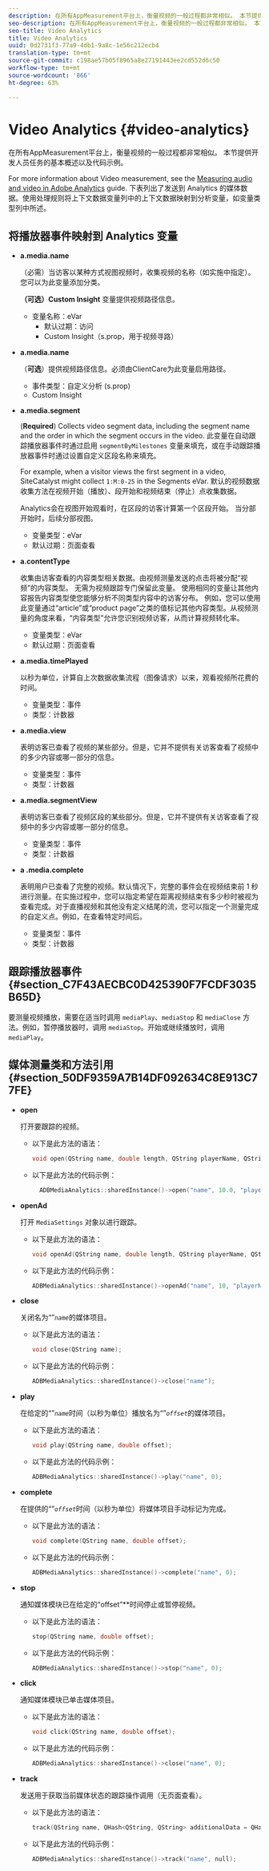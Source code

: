 ```yaml
---
description: 在所有AppMeasurement平台上，衡量视频的一般过程都非常相似。 本节提供开发人员任务的基本概述以及代码示例。
seo-description: 在所有AppMeasurement平台上，衡量视频的一般过程都非常相似。 本节提供开发人员任务的基本概述以及代码示例。
seo-title: Video Analytics
title: Video Analytics
uuid: 0d2731f3-77a9-4db1-9a8c-1e56c212ecb4
translation-type: tm+mt
source-git-commit: c198ae57b05f8965a8e27191443ee2cd552d6c50
workflow-type: tm+mt
source-wordcount: '866'
ht-degree: 63%

---
```



# Video Analytics {#video-analytics}

在所有AppMeasurement平台上，衡量视频的一般过程都非常相似。 本节提供开发人员任务的基本概述以及代码示例。

For more information about Video measurement, see the [Measuring audio and video in Adobe Analytics](https://docs.adobe.com/content/help/zh-Hans/media-analytics/using/media-overview.html) guide.  下表列出了发送到 Analytics 的媒体数据。使用处理规则将上下文数据变量列中的上下文数据映射到分析变量，如变量类型列中所述。

## 将播放器事件映射到 Analytics 变量

* **a.media.name**

   （必需）当访客以某种方式视图视频时，收集视频的名称（如实施中指定）。您可以为此变量添加分类。

   **（可选）Custom Insight** 变量提供视频路径信息。

   * 变量名称：eVar
      * 默认过期：访问
      * Custom Insight（s.prop，用于视频寻路）

* **a.media.name**

   （**可选**）提供视频路径信息。必须由ClientCare为此变量启用路径。

   * 事件类型：自定义分析 (s.prop)
   * Custom Insight

* **a.media.segment**

   (**Required**) Collects video segment data, including the segment name and the order in which the segment occurs in the video. 此变量在自动跟踪播放器事件时通过启用 `segmentByMilestones` 变量来填充，或在手动跟踪播放器事件时通过设置自定义区段名称来填充。

   For example, when a visitor views the first segment in a video, SiteCatalyst might collect `1:M:0-25` in the Segments eVar. 默认的视频数据收集方法在视频开始（播放）、段开始和视频结束（停止）点收集数据。

   Analytics会在视图开始观看时，在区段的访客计算第一个区段开始。 当分部开始时，后续分部视图。

   * 变量类型：eVar
   * 默认过期：页面查看

* **a.contentType**

   收集由访客查看的内容类型相关数据。由视频测量发送的点击将被分配“视频”的内容类型。 无需为视频跟踪专门保留此变量。 使用相同的变量让其他内容报告内容类型使您能够分析不同类型内容中的访客分布。 例如，您可以使用此变量通过“article”或“product page”之类的值标记其他内容类型。从视频测量的角度来看，“内容类型”允许您识别视频访客，从而计算视频转化率。

   * 变量类型：eVar
   * 默认过期：页面查看

* **a.media.timePlayed**

   以秒为单位，计算自上次数据收集流程（图像请求）以来，观看视频所花费的时间。

   * 变量类型：事件
   * 类型：计数器

* **a.media.view**

   表明访客已查看了视频的某些部分。但是，它并不提供有关访客查看了视频中的多少内容或哪一部分的信息。

   * 变量类型：事件
   * 类型：计数器

* **a.media.segmentView**

   表明访客已查看了视频区段的某些部分。但是，它并不提供有关访客查看了视频中的多少内容或哪一部分的信息。

   * 变量类型：事件
   * 类型：计数器

* **a .media.complete**

   表明用户已查看了完整的视频。默认情况下，完整的事件会在视频结束前 1 秒进行测量。在实施过程中，您可以指定希望在距离视频结束有多少秒时被视为查看完成。对于直播视频和其他没有定义结尾的流，您可以指定一个测量完成的自定义点。例如，在查看特定时间后。

   * 变量类型：事件
   * 类型：计数器

## 跟踪播放器事件 {#section_C7F43AECBC0D425390F7FCDF3035B65D}

要测量视频播放，需要在适当时调用 `mediaPlay`、`mediaStop` 和 `mediaClose` 方法。例如，暂停播放器时，调用 `mediaStop`。开始或继续播放时，调用 `mediaPlay`。

## 媒体测量类和方法引用 {#section_50DF9359A7B14DF092634C8E913C77FE}

* **open**

   打开要跟踪的视频。

   * 以下是此方法的语法：

      ```cpp
      void open(QString name, double length, QString playerName, QString playerID = QString()); 
      ```

   * 以下是此方法的代码示例：

      ```cpp
        ADBMediaAnalytics::sharedInstance()->open("name", 10.0, "playerName", "playerID"); 
      ```

* **openAd**

   打开 `MediaSettings` 对象以进行跟踪。

   * 以下是此方法的语法：

      ```cpp
      void openAd(QString name, double length, QString playerName, QString parentName, QString parentPod, double parentPodPosition, QString CPM); 
      ```

   * 以下是此方法的代码示例：

      ```cpp
      ADBMediaAnalytics::sharedInstance()->openAd("name", 10, "playerName", "parentName", "podName", 0, "CPM"); 
      ```

* **close**

   关闭名为“”*`name`*&#x200B;的媒体项目。

   * 以下是此方法的语法：

      ```cpp
      void close(QString name);
      ```

   * 以下是此方法的代码示例：

      ```cpp
      ADBMediaAnalytics::sharedInstance()->close("name");
      ```

* **play**

   在给定的“”*`name`*&#x200B;时间（以秒为单位）播放名为“”*`offset`*&#x200B;的媒体项目。

   * 以下是此方法的语法：

      ```cpp
      void play(QString name, double offset);
      ```

   * 以下是此方法的代码示例：

      ```cpp
      ADBMediaAnalytics::sharedInstance()->play("name", 0); 
      ```

* **complete**

   在提供的“”*`offset`*&#x200B;时间（以秒为单位）将媒体项目手动标记为完成。

   * 以下是此方法的语法：

      ```cpp
      void complete(QString name, double offset);
      ```

   * 以下是此方法的代码示例：

      ```cpp
      ADBMediaAnalytics::sharedInstance()->complete("name", 0);
      ```

* **stop**

   通知媒体模块已在给定的“offset”**&#x200B;时间停止或暂停视频。

   * 以下是此方法的语法：

      ```cpp
      stop(QString name, double offset);
      ```

   * 以下是此方法的代码示例：

      ```cpp
      ADBMediaAnalytics::sharedInstance()->stop("name", 0);
      ```

* **click**

   通知媒体模块已单击媒体项目。

   * 以下是此方法的语法：

      ```cpp
      void click(QString name, double offset);
      ```

   * 以下是此方法的代码示例：

      ```cpp
      ADBMediaAnalytics::sharedInstance()->close("name", 0);
      ```

* **track**

   发送用于获取当前媒体状态的跟踪操作调用（无页面查看）。

   * 以下是此方法的语法：

      ```cpp
      track(QString name, QHash<QString, QString> additionalData = QHash<QString, QString>()); 
      ```

   * 以下是此方法的代码示例：

      ```cpp
      ADBMediaAnalytics::sharedInstance()->track("name", null);
      ```
